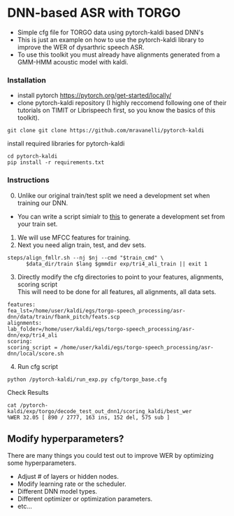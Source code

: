 

# DNN-based ASR with TORGO
- Simple cfg file for TORGO data using pytorch-kaldi based DNN's
- This is just an example on how to use the pytorch-kaldi library to improve the WER of dysarthric speech ASR.
- To use this toolkit you must already have alignments generated from a GMM-HMM acoustic model with kaldi.
  
### Installation
- install pytorch https://pytorch.org/get-started/locally/
- clone pytorch-kaldi repository (I highly reccomend following one of their tutorials on TIMIT or Librispeech first, so you know the basics of this toolkit).
```
git clone git clone https://github.com/mravanelli/pytorch-kaldi
```
install required libraries for pytorch-kaldi
```
cd pytorch-kaldi
pip install -r requirements.txt
```

### Instructions
0. Unlike our original train/test split we need a development set when training our DNN.
- You can write a script simialr to [this](https://github.com/abnerLing/Kaldi-Speech_Processing/blob/main/speech%20recognition/dnn-pytorch/make_dev.sh) to generate a development set from your train set.
1. We will use MFCC features for training.
2. Next you need align train, test, and dev sets.
```
steps/align_fmllr.sh --nj $nj --cmd "$train_cmd" \
      $data_dir/train $lang $gmmdir exp/tri4_ali_train || exit 1
```
3. Directly modify the cfg directories to point to your features, alignments, scoring script<br/>
This will need to be done for all features, all alignments, all data sets.
```
features:
fea_lst=/home/user/kaldi/egs/torgo-speech_processing/asr-dnn/data/train/fbank_pitch/feats.scp
alignments:
lab_folder=/home/user/kaldi/egs/torgo-speech_processing/asr-dnn/exp/tri4_ali
scoring:
scoring_script = /home/user/kaldi/egs/torgo-speech_processing/asr-dnn/local/score.sh
```
4. Run cfg script 
``` 
python /pytorch-kaldi/run_exp.py cfg/torgo_base.cfg
```
Check Results
``` 
cat /pytorch-kaldi/exp/torgo/decode_test_out_dnn1/scoring_kaldi/best_wer
%WER 32.05 [ 890 / 2777, 163 ins, 152 del, 575 sub ]
```

## Modify hyperparameters?
There are many things you could test out to improve WER by optimizing some hyperparameters.
- Adjust # of layers or hidden nodes.
- Modify learning rate or the scheduler.
- Different DNN model types.
- Different optimizer or optimization parameters.
- etc...
